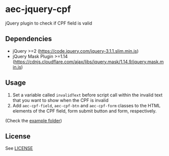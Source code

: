 # aec-jquery-cpf
jQuery plugin to check if CPF field is valid

## Dependencies
- jQuery >=2 (https://code.jquery.com/jquery-3.1.1.slim.min.js)
- jQuery Mask Plugin >=1.14 (https://cdnjs.cloudflare.com/ajax/libs/jquery.mask/1.14.9/jquery.mask.min.js)

## Usage
1. Set a variable called `invalidText` before script call within the invalid text that you want to show when the CPF is invalid
2. Add `aec-cpf-field`, `aec-cpf-btn` and `aec-cpf-form` classes to the HTML elements of the CPF field, form submit button and form, respectively.

(Check the [example folder](example))

## License
See [LICENSE](LICENSE)
